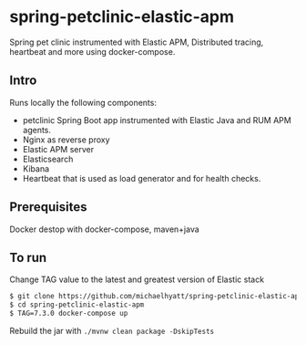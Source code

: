 # spring-petclinic-elastic-apm
Spring pet clinic instrumented with Elastic APM, Distributed tracing, heartbeat and more using docker-compose.

## Intro
Runs locally the following components:
* petclinic Spring Boot app instrumented with Elastic Java and RUM APM agents.
* Nginx as reverse proxy
* Elastic APM server
* Elasticsearch
* Kibana
* Heartbeat that is used as load generator and for health checks.

## Prerequisites
Docker destop with docker-compose, maven+java

## To run
Change TAG value to the latest and greatest version of Elastic stack
```bash
$ git clone https://github.com/michaelhyatt/spring-petclinic-elastic-apm
$ cd spring-petclinic-elastic-apm
$ TAG=7.3.0 docker-compose up
```

Rebuild the jar with `./mvnw clean package -DskipTests`
